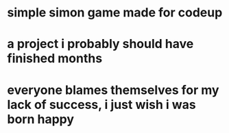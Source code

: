 # simple simon game made for codeup

# a project i probably should have finished months

# everyone blames themselves for my lack of success, i just wish i was born happy
